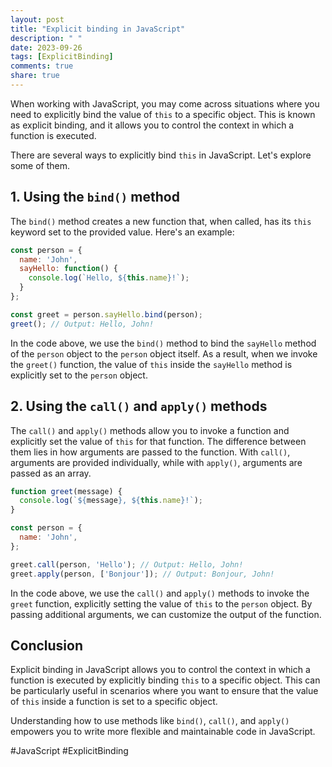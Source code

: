 ```yaml
---
layout: post
title: "Explicit binding in JavaScript"
description: " "
date: 2023-09-26
tags: [ExplicitBinding]
comments: true
share: true
---
```


When working with JavaScript, you may come across situations where you need to explicitly bind the value of `this` to a specific object. This is known as explicit binding, and it allows you to control the context in which a function is executed.

There are several ways to explicitly bind `this` in JavaScript. Let's explore some of them.

## 1. Using the `bind()` method

The `bind()` method creates a new function that, when called, has its `this` keyword set to the provided value. Here's an example:

```javascript
const person = {
  name: 'John',
  sayHello: function() {
    console.log(`Hello, ${this.name}!`);
  }
};

const greet = person.sayHello.bind(person);
greet(); // Output: Hello, John!
```

In the code above, we use the `bind()` method to bind the `sayHello` method of the `person` object to the `person` object itself. As a result, when we invoke the `greet()` function, the value of `this` inside the `sayHello` method is explicitly set to the `person` object.

## 2. Using the `call()` and `apply()` methods

The `call()` and `apply()` methods allow you to invoke a function and explicitly set the value of `this` for that function. The difference between them lies in how arguments are passed to the function. With `call()`, arguments are provided individually, while with `apply()`, arguments are passed as an array.

```javascript
function greet(message) {
  console.log(`${message}, ${this.name}!`);
}

const person = {
  name: 'John',
};

greet.call(person, 'Hello'); // Output: Hello, John!
greet.apply(person, ['Bonjour']); // Output: Bonjour, John!
```

In the code above, we use the `call()` and `apply()` methods to invoke the `greet` function, explicitly setting the value of `this` to the `person` object. By passing additional arguments, we can customize the output of the function.

## Conclusion

Explicit binding in JavaScript allows you to control the context in which a function is executed by explicitly binding `this` to a specific object. This can be particularly useful in scenarios where you want to ensure that the value of `this` inside a function is set to a specific object.

Understanding how to use methods like `bind()`, `call()`, and `apply()` empowers you to write more flexible and maintainable code in JavaScript.

#JavaScript #ExplicitBinding